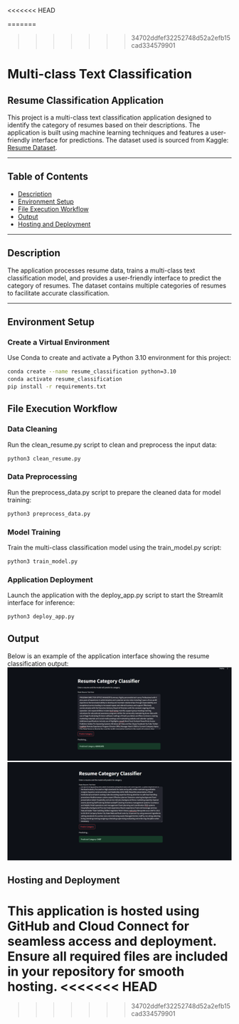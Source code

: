 <<<<<<< HEAD

=======
>>>>>>> 34702ddfef32252748d52a2efb15cad334579901
# Multi-class Text Classification

## Resume Classification Application

This project is a multi-class text classification application designed to identify the category of resumes based on their descriptions. The application is built using machine learning techniques and features a user-friendly interface for predictions. The dataset used is sourced from Kaggle: [Resume Dataset](https://www.kaggle.com/datasets/snehaanbhawal/resume-dataset/data).

---

## Table of Contents
- [Description](#description)
- [Environment Setup](#environment-setup)
- [File Execution Workflow](#file-execution-workflow)
- [Output](#output)
- [Hosting and Deployment](#hosting-and-deployment)
---

## Description

The application processes resume data, trains a multi-class text classification model, and provides a user-friendly interface to predict the category of resumes. The dataset contains multiple categories of resumes to facilitate accurate classification.

---

## Environment Setup

### Create a Virtual Environment
Use Conda to create and activate a Python 3.10 environment for this project:
```bash
conda create --name resume_classification python=3.10
conda activate resume_classification
pip install -r requirements.txt
```
## File Execution Workflow

### Data Cleaning
Run the clean_resume.py script to clean and preprocess the input data:

```bash
python3 clean_resume.py
```

### Data Preprocessing

Run the preprocess_data.py script to prepare the cleaned data for model training:
```bash
python3 preprocess_data.py
```

### Model Training

Train the multi-class classification model using the train_model.py script:
```bash
python3 train_model.py
```

### Application Deployment

Launch the application with the deploy_app.py script to start the Streamlit interface for inference:
```bash
python3 deploy_app.py
```

## Output
Below is an example of the application interface showing the resume classification output:
![Resume Classification Output](./Output/output1.png)
![Resume Classification Output](./Output/output2.png)

## Hosting and Deployment
This application is hosted using GitHub and Cloud Connect for seamless access and deployment. Ensure all required files are included in your repository for smooth hosting.
<<<<<<< HEAD
=======

>>>>>>> 34702ddfef32252748d52a2efb15cad334579901
